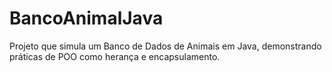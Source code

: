 # BancoAnimalJava
Projeto que simula um Banco de Dados de Animais em Java, demonstrando práticas de POO como herança e encapsulamento.
